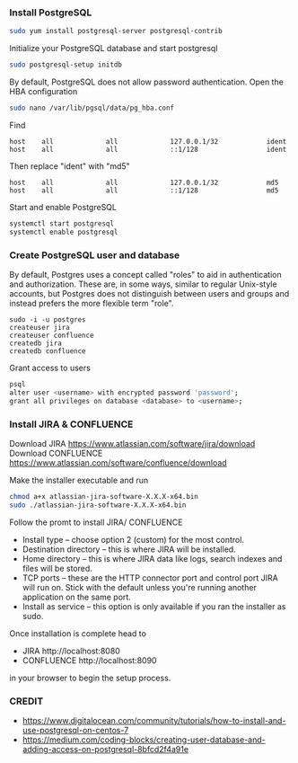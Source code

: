 ### Install PostgreSQL  

```bash
sudo yum install postgresql-server postgresql-contrib
```
Initialize your PostgreSQL database and start postgresql

```bash
sudo postgresql-setup initdb
```

By default, PostgreSQL does not allow password authentication.
Open the HBA configuration


```bash
sudo nano /var/lib/pgsql/data/pg_hba.conf
```

Find

```
host    all             all             127.0.0.1/32            ident
host    all             all             ::1/128                 ident
```

Then replace "ident" with "md5"

```
host    all             all             127.0.0.1/32            md5
host    all             all             ::1/128                 md5
```

Start and enable PostgreSQL

```bash
systemctl start postgresql
systemctl enable postgresql
```

### Create PostgreSQL user and database

By default, Postgres uses a concept called "roles" to aid in authentication and authorization. These are, in some ways, similar to regular Unix-style accounts, but Postgres does not distinguish between users and groups and instead prefers the more flexible term "role".

```
sudo -i -u postgres
createuser jira
createuser confluence
createdb jira
createdb confluence
```

Grant access to users

```bash
psql
alter user <username> with encrypted password 'password';
grant all privileges on database <database> to <username>;
```

### Install JIRA & CONFLUENCE

Download JIRA https://www.atlassian.com/software/jira/download
Download CONFLUENCE https://www.atlassian.com/software/confluence/download

Make the installer executable and run

```bash
chmod a+x atlassian-jira-software-X.X.X-x64.bin
sudo ./atlassian-jira-software-X.X.X-x64.bin
```

Follow the promt to install JIRA/ CONFLUENCE

- Install type – choose option 2 (custom) for the most control.
- Destination directory – this is where JIRA will be installed.
- Home directory – this is where JIRA data like logs, search indexes and files will be stored.
- TCP ports – these are the HTTP connector port and control port JIRA will run on. Stick with the default unless you're running another application on the same port.
- Install as service – this option is only available if you ran the installer as sudo.

Once installation is complete head to

- JIRA http://localhost:8080
- CONFLUENCE http://localhost:8090

in your browser to begin the setup process.

### CREDIT
- https://www.digitalocean.com/community/tutorials/how-to-install-and-use-postgresql-on-centos-7
- https://medium.com/coding-blocks/creating-user-database-and-adding-access-on-postgresql-8bfcd2f4a91e
